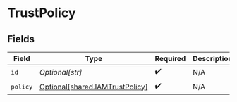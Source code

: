 # TrustPolicy


## Fields

| Field                                                                        | Type                                                                         | Required                                                                     | Description                                                                  |
| ---------------------------------------------------------------------------- | ---------------------------------------------------------------------------- | ---------------------------------------------------------------------------- | ---------------------------------------------------------------------------- |
| `id`                                                                         | *Optional[str]*                                                              | :heavy_check_mark:                                                           | N/A                                                                          |
| `policy`                                                                     | [Optional[shared.IAMTrustPolicy]](undefined/models/shared/iamtrustpolicy.md) | :heavy_check_mark:                                                           | N/A                                                                          |